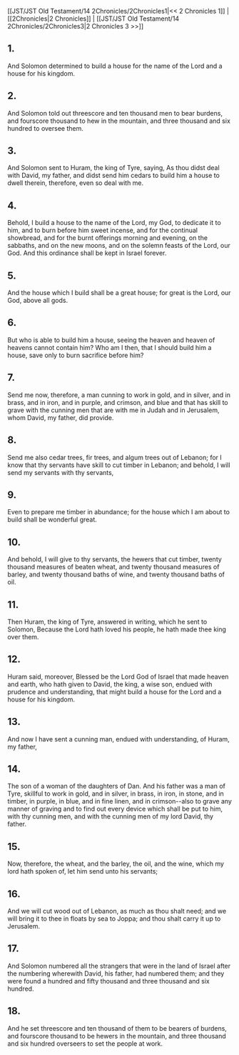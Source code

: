 [[JST/JST Old Testament/14 2Chronicles/2Chronicles1|<< 2 Chronicles 1]] | [[2Chronicles|2 Chronicles]] | [[JST/JST Old Testament/14 2Chronicles/2Chronicles3|2 Chronicles 3 >>]]
## 1.
And Solomon determined to build a house for the name of the Lord and a house for his kingdom.
## 2.
And Solomon told out threescore and ten thousand men to bear burdens, and fourscore thousand to hew in the mountain, and three thousand and six hundred to oversee them.
## 3.
And Solomon sent to Huram, the king of Tyre, saying, As thou didst deal with David, my father, and didst send him cedars to build him a house to dwell therein, therefore, even so deal with me.
## 4.
Behold, I build a house to the name of the Lord, my God, to dedicate it to him, and to burn before him sweet incense, and for the continual showbread, and for the burnt offerings morning and evening, on the sabbaths, and on the new moons, and on the solemn feasts of the Lord, our God. And this ordinance shall be kept in Israel forever.
## 5.
And the house which I build shall be a great house; for great is the Lord, our God, above all gods.
## 6.
But who is able to build him a house, seeing the heaven and heaven of heavens cannot contain him? Who am I then, that I should build him a house, save only to burn sacrifice before him?
## 7.
Send me now, therefore, a man cunning to work in gold, and in silver, and in brass, and in iron, and in purple, and crimson, and blue and that has skill to grave with the cunning men that are with me in Judah and in Jerusalem, whom David, my father, did provide.
## 8.
Send me also cedar trees, fir trees, and algum trees out of Lebanon; for I know that thy servants have skill to cut timber in Lebanon; and behold, I will send my servants with thy servants,
## 9.
Even to prepare me timber in abundance; for the house which I am about to build shall be wonderful great.
## 10.
And behold, I will give to thy servants, the hewers that cut timber, twenty thousand measures of beaten wheat, and twenty thousand measures of barley, and twenty thousand baths of wine, and twenty thousand baths of oil.
## 11.
Then Huram, the king of Tyre, answered in writing, which he sent to Solomon, Because the Lord hath loved his people, he hath made thee king over them.
## 12.
Huram said, moreover, Blessed be the Lord God of Israel that made heaven and earth, who hath given to David, the king, a wise son, endued with prudence and understanding, that might build a house for the Lord and a house for his kingdom.
## 13.
And now I have sent a cunning man, endued with understanding, of Huram, my father,
## 14.
The son of a woman of the daughters of Dan. And his father was a man of Tyre, skillful to work in gold, and in silver, in brass, in iron, in stone, and in timber, in purple, in blue, and in fine linen, and in crimson\--also to grave any manner of graving and to find out every device which shall be put to him, with thy cunning men, and with the cunning men of my lord David, thy father.
## 15.
Now, therefore, the wheat, and the barley, the oil, and the wine, which my lord hath spoken of, let him send unto his servants;
## 16.
And we will cut wood out of Lebanon, as much as thou shalt need; and we will bring it to thee in floats by sea to Joppa; and thou shalt carry it up to Jerusalem.
## 17.
And Solomon numbered all the strangers that were in the land of Israel after the numbering wherewith David, his father, had numbered them; and they were found a hundred and fifty thousand and three thousand and six hundred.
## 18.
And he set threescore and ten thousand of them to be bearers of burdens, and fourscore thousand to be hewers in the mountain, and three thousand and six hundred overseers to set the people at work.

